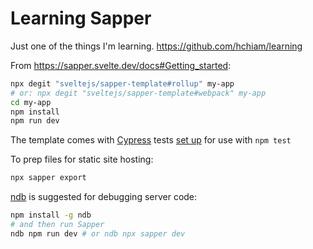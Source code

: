 # Learning Sapper

Just one of the things I'm learning. <https://github.com/hchiam/learning>

From <https://sapper.svelte.dev/docs#Getting_started>:

```bash
npx degit "sveltejs/sapper-template#rollup" my-app
# or: npx degit "sveltejs/sapper-template#webpack" my-app
cd my-app
npm install
npm run dev
```

The template comes with [Cypress](https://github.com/hchiam/learning-cypress) tests [set up](https://github.com/sveltejs/sapper-template/blob/master/cypress/integration/spec.js) for use with `npm test`

To prep files for static site hosting:

```bash
npx sapper export
```

[ndb](https://github.com/GoogleChromeLabs/ndb) is suggested for debugging server code:

```bash
npm install -g ndb
# and then run Sapper
ndb npm run dev # or ndb npx sapper dev
```
